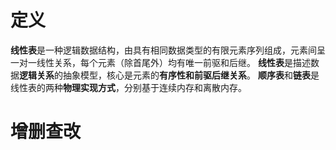 # 定义
**线性表**是一种逻辑数据结构，由具有相同数据类型的有限元素序列组成，元素间呈一对一线性关系，每个元素（除首尾外）均有唯一前驱和后继。
**线性表**是描述数据**逻辑关系**的抽象模型，核心是元素的**有序性和前驱后继关系**。
**顺序表**和**链表**是线性表的两种**物理实现方式**，分别基于连续内存和离散内存。

# 增删查改
